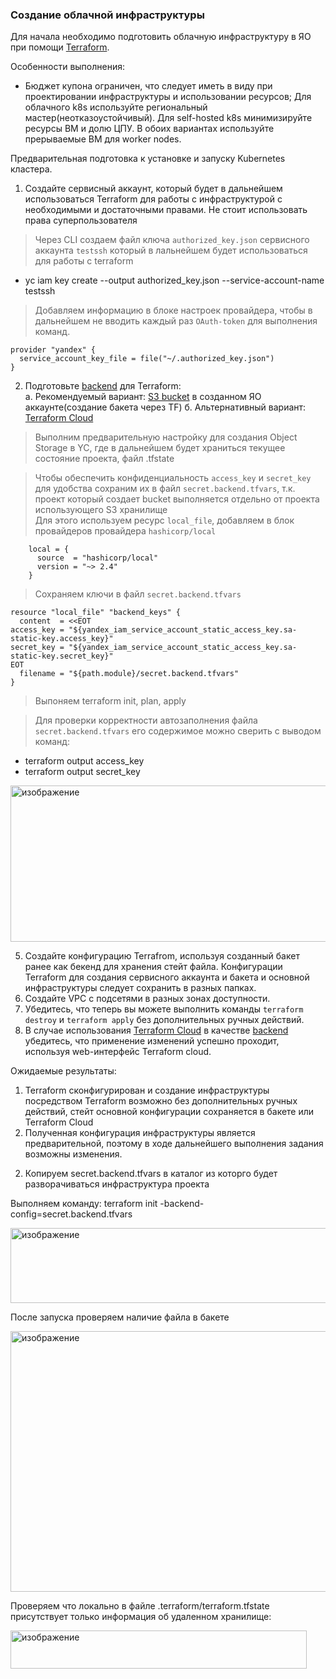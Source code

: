### Создание облачной инфраструктуры

Для начала необходимо подготовить облачную инфраструктуру в ЯО при помощи [Terraform](https://www.terraform.io/).

Особенности выполнения:

- Бюджет купона ограничен, что следует иметь в виду при проектировании инфраструктуры и использовании ресурсов;
Для облачного k8s используйте региональный мастер(неотказоустойчивый). Для self-hosted k8s минимизируйте ресурсы ВМ и долю ЦПУ. В обоих вариантах используйте прерываемые ВМ для worker nodes.

Предварительная подготовка к установке и запуску Kubernetes кластера.

1. Создайте сервисный аккаунт, который будет в дальнейшем использоваться Terraform для работы с инфраструктурой с необходимыми и достаточными правами. Не стоит использовать права суперпользователя

> Через CLI создаем файл ключа ```authorized_key.json``` сервисного аккаунта ```testssh``` который в лальнейшем будет использоваться для работы с terraform
- yc iam key create --output authorized_key.json --service-account-name testssh

> Добавляем информацию в блоке настроек провайдера, чтобы в дальнейшем не вводить каждый раз ```OAuth-token``` для выполнения команд.

```
provider "yandex" {
  service_account_key_file = file("~/.authorized_key.json")
}
```

2. Подготовьте [backend](https://developer.hashicorp.com/terraform/language/backend) для Terraform:  
   а. Рекомендуемый вариант: [S3 bucket](https://ru.hexlet.io/courses/terraform-basics/lessons/remote-state/theory_unit) в созданном ЯО аккаунте(создание бакета через TF)
   б. Альтернативный вариант:  [Terraform Cloud](https://app.terraform.io/)

> Выполним предварительную настройку для создания Object Storage в YC, где в дальнейшем будет храниться текущее состояние проекта, файл .tfstate

> Чтобы обеспечить конфиденциальность ```access_key``` и ```secret_key``` для удобства сохраним их в файл ```secret.backend.tfvars```, т.к. проект который создает bucket выполняется отдельно от проекта использующего S3 хранилище   
> Для этого используем ресурс ```local_file```, добавляем в блок провайдеров провайдера ```hashicorp/local```

```
    local = {
      source  = "hashicorp/local"
      version = "~> 2.4"
    }
```

> Cохраняем ключи в файл ```secret.backend.tfvars```

```
resource "local_file" "backend_keys" {
  content  = <<EOT
access_key = "${yandex_iam_service_account_static_access_key.sa-static-key.access_key}"
secret_key = "${yandex_iam_service_account_static_access_key.sa-static-key.secret_key}"
EOT
  filename = "${path.module}/secret.backend.tfvars"
}
```

> Выпоняем terraform init, plan, apply

> Для проверки корректности автозаполнения файла ```secret.backend.tfvars``` его содержимое можно сверить с выводом команд:
- terraform output access_key
- terraform output secret_key

<img width="822" height="250" alt="изображение" src="https://github.com/user-attachments/assets/46be7422-899b-4e7d-b4fc-2de4d574a1b3" />

5. Создайте конфигурацию Terrafrom, используя созданный бакет ранее как бекенд для хранения стейт файла. Конфигурации Terraform для создания сервисного аккаунта и бакета и основной инфраструктуры следует сохранить в разных папках.
6. Создайте VPC с подсетями в разных зонах доступности.
7. Убедитесь, что теперь вы можете выполнить команды `terraform destroy` и `terraform apply` без дополнительных ручных действий.
8. В случае использования [Terraform Cloud](https://app.terraform.io/) в качестве [backend](https://developer.hashicorp.com/terraform/language/backend) убедитесь, что применение изменений успешно проходит, используя web-интерфейс Terraform cloud.

Ожидаемые результаты:

1. Terraform сконфигурирован и создание инфраструктуры посредством Terraform возможно без дополнительных ручных действий, стейт основной конфигурации сохраняется в бакете или Terraform Cloud
2. Полученная конфигурация инфраструктуры является предварительной, поэтому в ходе дальнейшего выполнения задания возможны изменения.












2) Копируем secret.backend.tfvars в каталог из которго будет разворачиваться инфраструктура проекта

Выполняем команду: terraform init -backend-config=secret.backend.tfvars

<img width="832" height="120" alt="изображение" src="https://github.com/user-attachments/assets/ccca2f40-ee76-48b0-951c-71e77ee2688e" />



После запуска проверяем наличие файла в бакете

<img width="924" height="417" alt="изображение" src="https://github.com/user-attachments/assets/cc8c642a-19c9-4fc8-87c5-2ab4a49d03c6" />


Проверяем что локально в файле .terraform/terraform.tfstate присутствует только информация об удаленном хранилище:

<img width="474" height="61" alt="изображение" src="https://github.com/user-attachments/assets/d2b1ce61-1d3a-442c-9739-d5206b55dbb9" />
